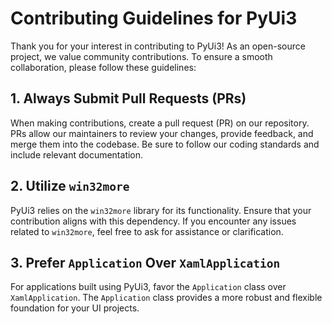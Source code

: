# Contributing Guidelines for PyUi3

Thank you for your interest in contributing to PyUi3! As an open-source project, we value community contributions. To ensure a smooth collaboration, please follow these guidelines:

## 1. Always Submit Pull Requests (PRs)

When making contributions, create a pull request (PR) on our repository. PRs allow our maintainers to review your changes, provide feedback, and merge them into the codebase. Be sure to follow our coding standards and include relevant documentation.

## 2. Utilize  `win32more`

PyUi3 relies on the  `win32more`  library for its functionality. Ensure that your contribution aligns with this dependency. If you encounter any issues related to  `win32more`, feel free to ask for assistance or clarification.

## 3. Prefer  `Application`  Over  `XamlApplication`

For applications built using PyUi3, favor the  `Application`  class over  `XamlApplication`. The  `Application`  class provides a more robust and flexible foundation for your UI projects.
